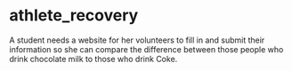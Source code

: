 # athlete_recovery
A student needs a website for her volunteers to fill in and submit their information so she can compare the difference between those people who drink chocolate milk to those who drink Coke.
